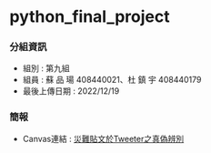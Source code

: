 # python_final_project

### 分組資訊

* 組別 : 第九組
* 組員 : 蘇 品 瑒 408440021、杜 鎮 宇 408440179
* 最後上傳日期 : 2022/12/19

### 簡報

* Canvas連結 : [災難貼文於Tweeter之真偽辨別](https://www.canva.com/design/DAFUquH9Hgc/t7NnO6UBG-Exoz4qDt4hJg/view?utm_content=DAFUquH9Hgc&utm_campaign=designshare&utm_medium=link2&utm_source=sharebutton)
